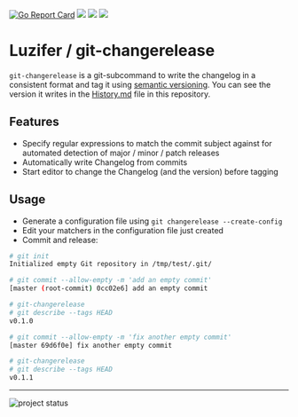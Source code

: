 [![Go Report Card](https://goreportcard.com/badge/github.com/Luzifer/git-changerelease)](https://goreportcard.com/report/github.com/Luzifer/git-changerelease)
![](https://badges.fyi/github/license/Luzifer/git-changerelease)
![](https://badges.fyi/github/downloads/Luzifer/git-changerelease)
![](https://badges.fyi/github/latest-release/Luzifer/git-changerelease)

# Luzifer / git-changerelease

`git-changerelease` is a git-subcommand to write the changelog in a consistent format and tag it using [semantic versioning](http://semver.org/). You can see the version it writes in the [History.md](History.md) file in this repository.

## Features

- Specify regular expressions to match the commit subject against for automated detection of major / minor / patch releases
- Automatically write Changelog from commits
- Start editor to change the Changelog (and the version) before tagging

## Usage

- Generate a configuration file using `git changerelease --create-config`
- Edit your matchers in the configuration file just created
- Commit and release:

```bash
# git init
Initialized empty Git repository in /tmp/test/.git/

# git commit --allow-empty -m 'add an empty commit'
[master (root-commit) 0cc02e6] add an empty commit

# git-changerelease
# git describe --tags HEAD
v0.1.0

# git commit --allow-empty -m 'fix another empty commit'
[master 69d6f0e] fix another empty commit

# git-changerelease
# git describe --tags HEAD
v0.1.1
```

----

![project status](https://d2o84fseuhwkxk.cloudfront.net/git-changerelease.svg)
